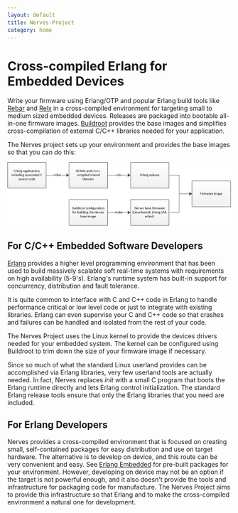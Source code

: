 ```yaml
---
layout: default
title: Nerves-Project
category: home
---
```


# Cross-compiled Erlang for Embedded Devices

Write your firmware using Erlang/OTP and popular Erlang build
tools like [Rebar](https://github.com/basho/rebar) and [Relx](http://relx.org/) in
a cross-compiled environment for targeting small to medium sized
embedded devices. Releases are packaged into bootable all-in-one firmware
images. [Buildroot](http://buildroot.net/) provides the base images and simplifies
cross-compilation of external C/C++ libraries needed for your application.

The Nerves project sets up your environment and provides the base images so that you
can do this:

![Alt Diagram of Nerves](images/nerves-summary.png)

## For C/C++ Embedded Software Developers

[Erlang](http://www.erlang.org/) provides a higher level programming
environment that has been used to build massively scalable soft
real-time systems with requirements on high availability (5-9's).
Erlang's runtime system has built-in support for concurrency, distribution
and fault tolerance.

It is quite common to interface with C and C++ code in Erlang to
handle performance critical or low level code or just to integrate
with existing libraries. Erlang can even supervise your C and C++
code so that crashes and failures can be handled and isolated
from the rest of your code.

The Nerves Project uses the Linux kernel to provide the devices drivers
needed for your embedded system. The kernel can be configured using
Buildroot to trim down the size of your firmware image if necessary.

Since so much of what the standard Linux userland provides can be
accomplished via Erlang libraries, very few userland tools are
actually needed. In fact, Nerves replaces _init_ with a small C
program that boots the Erlang runtime directly and lets Erlang
control initialization. The standard Erlang release tools ensure
that only the Erlang libraries that you need are included.

## For Erlang Developers

Nerves provides a cross-compiled environment that is focused on creating small,
self-contained packages for easy distribution and use on target hardware. The
alternative is to develop on device, and this route can be very convenient
and easy. See [Erlang Embedded](http://www.erlang-embedded.com/)
for pre-built packages for your environment. However, developing on device
may not be an option if the target is not powerful enough, and it also doesn't
provide the tools and infrastructure for packaging code for manufacture.
The Nerves Project aims to provide this infrastructure so that Erlang and
to make the cross-compiled environment a natural one for development.
